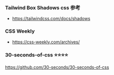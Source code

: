 ###  Tailwind Box Shadows css 参考
* https://tailwindcss.com/docs/shadows


### CSS Weekly
* https://css-weekly.com/archives/


### 30-seconds-of-css ⭐️⭐️⭐️⭐️
https://github.com/30-seconds/30-seconds-of-css
